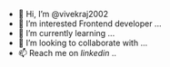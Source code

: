 - 👋 Hi, I’m @vivekraj2002
- 👀 I’m interested Frontend developer  ...
- 🌱 I’m currently learning ...
- 💞️ I’m looking to collaborate with   ...
- 📫 Reach me on *linkedin* ..

<!---
vivekraj2002/vivekraj2002 is a ✨ special ✨ repository because its `README.md` (this file) appears on your GitHub profile.
You can click the Preview link to take a look at your changes.
--->
